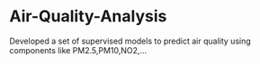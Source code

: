 # Air-Quality-Analysis
Developed a set of supervised models to predict air quality using components like PM2.5,PM10,NO2,...
